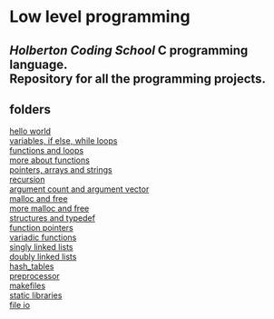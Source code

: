 # Low level programming  
***Holberton Coding School*** 
C programming language.  
Repository for all the programming projects.
---
## folders
[hello world](/hello_world)  
[variables, if else, while loops](/variables_if_else_while)  
[functions and loops](/functions_nested_loops)  
[more about functions](/more_functions_nested_loops)  
[pointers, arrays and strings](/pointers_arrays_strings)  
[recursion](/recursion)  
[argument count and argument vector](/argc_argv)  
[malloc and free](/malloc_free)  
[more malloc and free](/more_malloc_free)  
[structures and typedef](/structures_typedef)  
[function pointers](/function_pointers)  
[variadic functions](/variadic_functions)  
[singly linked lists](/singly_linked_lists)  
[doubly linked lists](/doubly_linked_lists)  
[hash_tables](/hash_tables)  
[preprocessor](/preprocessor)  
[makefiles](/makefiles)  
[static libraries](/static_libraries)  
[file io](/file_io)  
